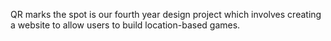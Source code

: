QR marks the spot is our fourth year design project which involves creating a website to allow users to build location-based games.